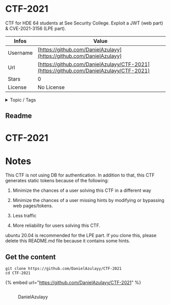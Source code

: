 # CTF-2021

CTF for HDE 64 students at See Security College. Exploit a JWT (web part) & CVE-2021-3156 (LPE part).

| Infos    | Value                                                              |
| -------- | -------------------------------------------------------------------|
| Username | [https://github.com/DanielAzulayy](https://github.com/DanielAzulayy) |
| Url      | [https://github.com/DanielAzulayy/CTF-2021](https://github.com/DanielAzulayy/CTF-2021)                                               |
| Stars    | 0                                                          |
| License  | No License                                                        |

<details>

<summary>Topic / Tags</summary>

* ctf* lpe* users-solving

</details>

## Readme

# CTF-2021

# Notes

This CTF is not using DB for authentication. In addition to that, this CTF generates static tokens
because of the following:

1. Minimize the chances of a user solving this CTF in a different way

2. Minimize the chances of a user missing hints by modifying or bypassing web pages/tokens.

3. Less traffic 

4. More reliability for users solving this CTF.


ubuntu 20.04 is recommended for the LPE part.
If you clone this, please delete this README.md file because it contains some hints.



## Get the content

```
git clone https://github.com/DanielAzulayy/CTF-2021
cd CTF-2021
```

{% embed url="https://github.com/DanielAzulayy/CTF-2021" %}

<figure><img src="https://avatars.githubusercontent.com/u/69147968?v=4" alt=""><figcaption><p>DanielAzulayy</p></figcaption></figure>
